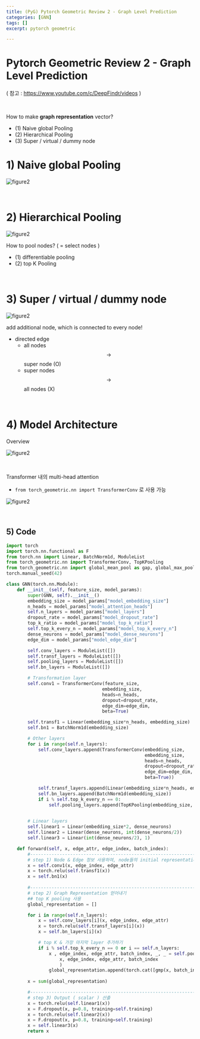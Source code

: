 ```yaml
---
title: (PyG) Pytorch Geometric Review 2 - Graph Level Prediction
categories: [GNN]
tags: []
excerpt: pytorch geometric

---
```


<script src="https://cdn.mathjax.org/mathjax/latest/MathJax.js?config=TeX-AMS-MML_HTMLorMML" type="text/javascript"></script>

# Pytorch Geometric Review 2 - Graph Level Prediction

( 참고 : https://www.youtube.com/c/DeepFindr/videos )

<br>

How to make **graph representation** vector?

- (1) Naive global Pooling
- (2) Hierarchical Pooling
- (3) Super / virtual / dummy node



# 1) Naive global Pooling

![figure2](/assets/img/gnn/img404.png) 

<br>

# 2) Hierarchical Pooling

![figure2](/assets/img/gnn/img405.png) 

How to pool nodes? ( = select nodes )

- (1) differentiable pooling
- (2) top K Pooling

<br>

# 3) Super / virtual / dummy node

![figure2](/assets/img/gnn/img406.png) 

add additional node, which is connected to every node!

- directed edge
  - all nodes $$\rightarrow$$ super node (O)
  - super nodes $$\rightarrow$$ all nodes (X)

<br>

# 4) Model Architecture

Overview

![figure2](/assets/img/gnn/img407.png) 

<br>

Transformer 내의 multi-head attention

- `from torch_geometric.nn import TransformerConv` 로 사용 가능

![figure2](/assets/img/gnn/img408.png)

<br> 

## 5) Code

```python
import torch
import torch.nn.functional as F 
from torch.nn import Linear, BatchNorm1d, ModuleList
from torch_geometric.nn import TransformerConv, TopKPooling 
from torch_geometric.nn import global_mean_pool as gap, global_max_pool as gmp
torch.manual_seed(42)

class GNN(torch.nn.Module):
    def __init__(self, feature_size, model_params):
        super(GNN, self).__init__()
        embedding_size = model_params["model_embedding_size"]
        n_heads = model_params["model_attention_heads"]
        self.n_layers = model_params["model_layers"]
        dropout_rate = model_params["model_dropout_rate"]
        top_k_ratio = model_params["model_top_k_ratio"]
        self.top_k_every_n = model_params["model_top_k_every_n"]
        dense_neurons = model_params["model_dense_neurons"]
        edge_dim = model_params["model_edge_dim"]

        self.conv_layers = ModuleList([])
        self.transf_layers = ModuleList([])
        self.pooling_layers = ModuleList([])
        self.bn_layers = ModuleList([])

        # Transformation layer
        self.conv1 = TransformerConv(feature_size, 
                                    embedding_size, 
                                    heads=n_heads, 
                                    dropout=dropout_rate,
                                    edge_dim=edge_dim,
                                    beta=True) 

        self.transf1 = Linear(embedding_size*n_heads, embedding_size)
        self.bn1 = BatchNorm1d(embedding_size)

        # Other layers
        for i in range(self.n_layers):
            self.conv_layers.append(TransformerConv(embedding_size, 
                                                    embedding_size, 
                                                    heads=n_heads, 
                                                    dropout=dropout_rate,
                                                    edge_dim=edge_dim,
                                                    beta=True))

            self.transf_layers.append(Linear(embedding_size*n_heads, embedding_size))
            self.bn_layers.append(BatchNorm1d(embedding_size))
            if i % self.top_k_every_n == 0:
                self.pooling_layers.append(TopKPooling(embedding_size, ratio=top_k_ratio))
            

        # Linear layers
        self.linear1 = Linear(embedding_size*2, dense_neurons)
        self.linear2 = Linear(dense_neurons, int(dense_neurons/2))  
        self.linear3 = Linear(int(dense_neurons/2), 1)  

    def forward(self, x, edge_attr, edge_index, batch_index):
        #------------------------------------------------------------------------#
        # step 1) Node & Edge 정보 사용하여, node들의 initial representation 생성
        x = self.conv1(x, edge_index, edge_attr)
        x = torch.relu(self.transf1(x))
        x = self.bn1(x)
        
        #------------------------------------------------------------------------#
        # step 2) Graph Representation 얻어내기
        ## top K pooling 사용
        global_representation = []

        for i in range(self.n_layers):
            x = self.conv_layers[i](x, edge_index, edge_attr)
            x = torch.relu(self.transf_layers[i](x))
            x = self.bn_layers[i](x)

            # top K & 가장 마지막 layer 추가하기
            if i % self.top_k_every_n == 0 or i == self.n_layers:
                x , edge_index, edge_attr, batch_index, _, _ = self.pooling_layers[int(i/self.top_k_every_n)](
                    x, edge_index, edge_attr, batch_index
                    )
                global_representation.append(torch.cat([gmp(x, batch_index), gap(x, batch_index)], dim=1))
    
        x = sum(global_representation)

        #------------------------------------------------------------------------#
        # step 3) Output ( scalar ) 산출
        x = torch.relu(self.linear1(x))
        x = F.dropout(x, p=0.8, training=self.training)
        x = torch.relu(self.linear2(x))
        x = F.dropout(x, p=0.8, training=self.training)
        x = self.linear3(x)
        return x
```

<br>

